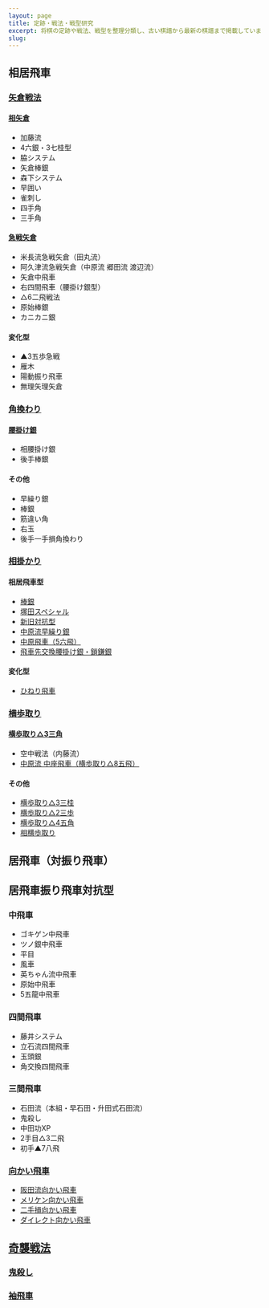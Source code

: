 ```yaml
---
layout: page
title: 定跡・戦法・戦型研究
excerpt: 将棋の定跡や戦法、戦型を整理分類し、古い棋譜から最新の棋譜まで掲載しています。
slug:
---
```


## 相居飛車

### [矢倉戦法](/joseki/矢倉戦法)
#### [相矢倉](/joseki/矢倉戦法/相矢倉)

- 加藤流
- 4六銀・3七桂型
- 脇システム
- 矢倉棒銀
- 森下システム
- 早囲い
- 雀刺し
- 四手角
- 三手角

#### [急戦矢倉](/joseki/矢倉戦法/急戦矢倉)

- 米長流急戦矢倉（田丸流）
- 阿久津流急戦矢倉（中原流 郷田流 渡辺流）
- 矢倉中飛車
- 右四間飛車（腰掛け銀型）
- △6二飛戦法
- 原始棒銀
- カニカニ銀

#### 変化型

- ▲3五歩急戦
- 雁木
- 陽動振り飛車
- 無理矢理矢倉

### [角換わり](/joseki/角換わり)
#### [腰掛け銀](/joseki/角換わり/腰掛け銀)

- 相腰掛け銀
- 後手棒銀

#### その他

- 早繰り銀
- 棒銀
- 筋違い角
- 右玉
- 後手一手損角換わり

### [相掛かり](/joseki/相掛かり)
#### 相居飛車型

- [棒銀](/joseki/相掛かり/棒銀)
- [塚田スペシャル](/joseki/相掛かり/塚田スペシャル)
- [新旧対抗型](/joseki/相掛かり/新旧対抗型)
- [中原流早繰り銀](/joseki/相掛かり/中原流早繰り銀)
- [中原飛車（5六飛）](/joseki/相掛かり/中原飛車（5六飛）)
- [飛車先交換腰掛け銀・鎖鎌銀](/joseki/相掛かり/飛車先交換腰掛け銀・鎖鎌銀)

#### 変化型

- [ひねり飛車](/joseki/相掛かり/ひねり飛車)

### [横歩取り](/joseki/横歩取り)

#### [横歩取り△3三角](/joseki/横歩取り/横歩取り△3三角)

- 空中戦法（内藤流）
- [中原流 中座飛車（横歩取り△8五飛）](/joseki/横歩取り/横歩取り△3三角/△8五飛)

#### その他

- [横歩取り△3三桂](/joseki/横歩取り/横歩取り△3三桂)
- [横歩取り△2三歩](/joseki/横歩取り/横歩取り△2三歩)
- [横歩取り△4五角](/joseki/横歩取り/横歩取り△4五角)
- [相横歩取り](/joseki/横歩取り/相横歩取り)

## 居飛車（対振り飛車）

## 居飛車振り飛車対抗型

### 中飛車

- ゴキゲン中飛車
- ツノ銀中飛車
- 平目
- 風車
- 英ちゃん流中飛車
- 原始中飛車
- 5五龍中飛車

### 四間飛車

- 藤井システム
- 立石流四間飛車
- 玉頭銀
- 角交換四間飛車

### 三間飛車

- 石田流（本組・早石田・升田式石田流）
- 鬼殺し
- 中田功XP
- 2手目△3二飛
- 初手▲7八飛

### [向かい飛車](/joseki/向かい飛車)

- [阪田流向かい飛車](/joseki/向かい飛車/阪田流向かい飛車)
- [メリケン向かい飛車](/joseki/向かい飛車/メリケン向かい飛車)
- [二手損向かい飛車](/joseki/向かい飛車/二手損向かい飛車)
- [ダイレクト向かい飛車](/joseki/向かい飛車/direct)

## [奇襲戦法](/joseki/奇襲戦法)

### [鬼殺し](/joseki/奇襲戦法/鬼殺し)

### [袖飛車](/joseki/奇襲戦法/袖飛車)
